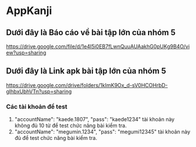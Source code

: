 # AppKanji
## Dưới đây là Báo cáo về bài tập lớn của nhóm 5 
https://drive.google.com/file/d/1e4I5i0EB7fLwnQuuAUAakhG0pUKg9B4O/view?usp=sharing
## Dưới đây là Link apk bài tập lớn của nhóm 5
https://drive.google.com/drive/folders/1kImK9Ox_d-sV0HCOHrbD-gIhbxUbhVTn?usp=sharing
### Các tài khoản để test
1. "accountName": "kaede.1807",
  "pass": "kaede1234" tài khoản này không đủ 10 từ để test chức năng bài kiểm tra.
2. "accountName": "megumin.1234",
  "pass": "megumi12345" tài khoản này đủ để test chức năng bài kiểm tra.
